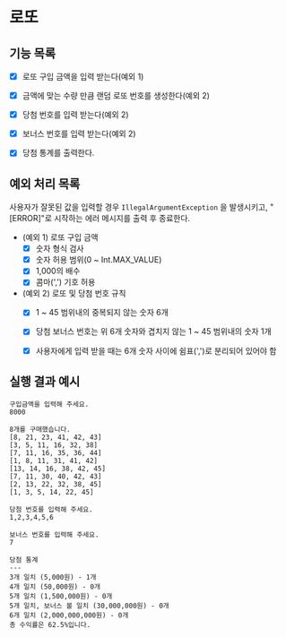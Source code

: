 # 로또

## 기능 목록

- [x] 로또 구입 금액을 입력 받는다(예외 1)
- [x] 금액에 맞는 수량 만큼 랜덤 로또 번호를 생성한다(예외 2)
- [x] 당첨 번호를 입력 받는다(예외 2)
- [x] 보너스 번호를 입력 받는다(예외 2)
- [x] 당첨 통계를 출력한다.


## 예외 처리 목록
사용자가 잘못된 값을 입력할 경우 `IllegalArgumentException` 을 발생시키고, "[ERROR]"로 시작하는 에러 메시지를 출력 후 종료한다.

- (예외 1) 로또 구입 금액
  - [x] 숫자 형식 검사
  - [x] 숫자 허용 범위(0 ~ Int.MAX_VALUE)
  - [x] 1,000의 배수
  - [x] 콤마(',') 기호 허용

- (예외 2) 로또 및 당첨 번호 규칙
  - [x] 1 ~ 45 범위내의 중복되지 않는 숫자 6개
  - [x] 당첨 보너스 번호는 위 6개 숫자와 겹치지 않는 1 ~ 45 범위내의 숫자 1개
  - [x] 사용자에게 입력 받을 때는 6개 숫자 사이에 쉼표(',')로 분리되어 있어야 함
  

## 실행 결과 예시

```
구입금액을 입력해 주세요.
8000

8개를 구매했습니다.
[8, 21, 23, 41, 42, 43] 
[3, 5, 11, 16, 32, 38] 
[7, 11, 16, 35, 36, 44] 
[1, 8, 11, 31, 41, 42] 
[13, 14, 16, 38, 42, 45] 
[7, 11, 30, 40, 42, 43] 
[2, 13, 22, 32, 38, 45] 
[1, 3, 5, 14, 22, 45]

당첨 번호를 입력해 주세요.
1,2,3,4,5,6

보너스 번호를 입력해 주세요.
7

당첨 통계
---
3개 일치 (5,000원) - 1개
4개 일치 (50,000원) - 0개
5개 일치 (1,500,000원) - 0개
5개 일치, 보너스 볼 일치 (30,000,000원) - 0개
6개 일치 (2,000,000,000원) - 0개
총 수익률은 62.5%입니다.
```
